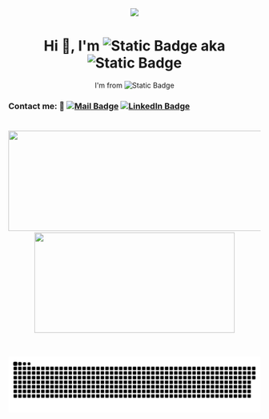 <div align="center">
       <img  src="https://media.giphy.com/media/fkZukR450RQ1qnGaq9/giphy.gif?cid=ecf05e47yu5g52lukd2hj7kacixs824gd0vr1cvy1w4tmaws&ep=v1_gifs_related&rid=giphy.gif&ct=s" width="300"/>
</div>

<div align="center">
<h1>Hi 👋, I'm <img alt="Static Badge" width="100" src="https://img.shields.io/badge/NHAN%20TRAN%20-%20green"> aka <img alt="Static Badge" width="70" src="https://img.shields.io/badge/BROWN%20-brown"></h1>
I'm from <img alt="Static Badge" width="15" src="https://upload.wikimedia.org/wikipedia/commons/thumb/2/21/Flag_of_Vietnam.svg/800px-Flag_of_Vietnam.svg.png">                            </div>


   
### Contact me: 📡              [![Mail Badge](https://img.shields.io/badge/Gmail-D14836?style=for-the-badge&logo=gmail&logoColor=white)](mailto:thanhnhantran002@gmail.com)              [![LinkedIn Badge](https://img.shields.io/badge/LinkedIn-blue?logo=linkedin&logoColor=white&style=for-the-badge)](https://www.linkedin.com/in/trthnhan)

#

<p align="center">
  <img width="600" height="200" src="https://github-readme-stats.vercel.app/api?username=tranthanhnhan2604&show_icons=true&theme=vision-friendly-dark">
  <img width="400" height="200" src="https://github-readme-stats.vercel.app/api/top-langs/?username=tranthanhnhan2604&size_weight=0.0005&count_weight=0.3&layout=compact&theme=vision-friendly-dark">
</p>

<div id="header" align="center">
  <img src="https://komarev.com/ghpvc/?username=tranthanhnhan2604&style=for-the-badge&color=orange" alt=""/>
</div>

<p align="center">
 <img width="1000" src="assets/github-snake.svg" alt="snake"/>
</p>
